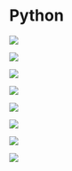 # Python

[![](https://img.shields.io/badge/Modul%20Instalasi-Download%20Disini-informational?style=for-the-badge&logo=python&logoColor=FFF)](https://github.com/kevinperdana/Python/raw/master/1.%20Python%20-%20Instalasi.pdf)

[![](https://img.shields.io/badge/Modul%201-Download%20Disini-informational?style=for-the-badge&logo=python&logoColor=FFF)](https://github.com/kevinperdana/Python/raw/master/2.%20Python%20-%20Modul%201.pdf)

[![](https://img.shields.io/badge/Modul%202-Download%20Disini-informational?style=for-the-badge&logo=python&logoColor=FFF)](https://github.com/kevinperdana/Python/raw/master/3.%20Python%20-%20Modul%202.pdf)

[![](https://img.shields.io/badge/Modul%203-Download%20Disini-informational?style=for-the-badge&logo=python&logoColor=FFF)](https://github.com/kevinperdana/Python/raw/master/4.%20Python%20-%20Modul%203.pdf)

[![](https://img.shields.io/badge/Modul%204-Download%20Disini-informational?style=for-the-badge&logo=python&logoColor=FFF)](https://github.com/kevinperdana/Python/raw/master/5.%20Python%20-%20Modul%204.pdf)

[![](https://img.shields.io/badge/Modul%205-Download%20Disini-informational?style=for-the-badge&logo=python&logoColor=FFF)](https://github.com/kevinperdana/Python/raw/master/6.%20Python%20-%20Modul%205.pdf)

[![](https://img.shields.io/badge/Modul%206-Download%20Disini-informational?style=for-the-badge&logo=python&logoColor=FFF)](https://github.com/kevinperdana/Python/raw/master/7.%20Python%20-%20Modul%206.pdf)

[![](https://img.shields.io/badge/Modul%207-Download%20Disini-informational?style=for-the-badge&logo=python&logoColor=FFF)](https://github.com/kevinperdana/Python/raw/master/8.%20Python%20-%20Modul%207.pdf)
